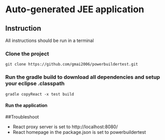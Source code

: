 # Auto-generated JEE application
## Instruction
All instructions should be run in a terminal

### Clone the project
```git clone https://github.com/gmai2006/powerbuildertest.git```

### Run the gradle build to download all dependencies and setup your eclipse .classpath
```gradle copyReact -x test build```

#### Run the application


##Troubleshoot
- React proxy server is set to http://localhost:8080/
- React homepage in the package.json is set to powerbuildertest

 
